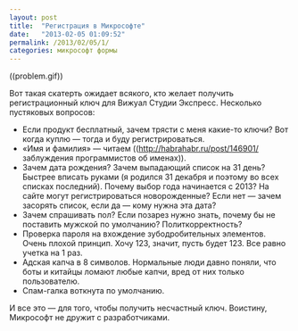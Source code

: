 ```yaml
---
layout: post
title:  "Регистрация в Микрософте"
date:   "2013-02-05 01:09:52"
permalink: /2013/02/05/1/
categories: микрософт формы
---
```

((problem.gif))

Вот такая скатерть ожидает всякого, кто желает получить регистрационный ключ для Вижуал Студии Экспресс. Несколько пустяковых вопросов:

  - Если продукт бесплатный, зачем трясти с меня какие-то ключи? Вот когда куплю — тогда и буду регистрироваться.
  - «Имя и фамилия» — читаем ((http://habrahabr.ru/post/146901/ заблуждения программистов об именах)).
  - Зачем дата рождения? Зачем выпадающий список на 31 день? Быстрее вписать руками (я родился 31 декабря и поэтому во всех списках последний). Почему выбор года начинается с 2013? На сайте могут регистрироваться новорожденные? Если нет — зачем засорять список, если да — кому нужна эта дата?
  - Зачем спрашивать пол? Если позарез нужно знать, почему бы не поставить мужской по умолчанию? Политкорректность?
  - Проверка пароля на вхождение зубодробительных элементов. Очень плохой принцип. Хочу 123, значит, пусть будет 123. Все равно учетка на 1 раз.
  - Адская капча в 8 символов. Нормальные люди давно поняли, что боты и китайцы ломают любые капчи, вред от них только пользователю.
  - Спам-галка воткнута по умолчанию.

И все это — для того, чтобы получить несчастный ключ. Воистину, Микрософт не дружит с разработчиками.


